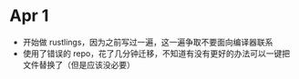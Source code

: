 # Apr 1
- 开始做 rustlings，因为之前写过一遍，这一遍争取不要面向编译器联系
- 使用了错误的 repo，花了几分钟迁移，不知道有没有更好的办法可以一键把文件替换了（但是应该没必要）